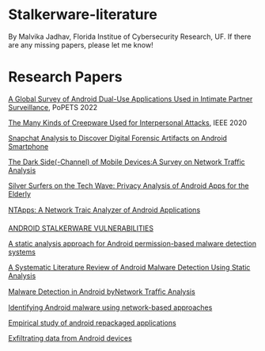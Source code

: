 # Stalkerware-literature

By Malvika Jadhav, Florida Institue of Cybersecurity Research, UF. If there are any missing papers, please let me know!

# Research Papers
[A Global Survey of Android Dual-Use Applications Used in Intimate Partner Surveillance](https://petsymposium.org/popets/2022/popets-2022-0102.pdf), PoPETS 2022

[The Many Kinds of Creepware Used for Interpersonal Attacks](https://ieeexplore.ieee.org/document/9152794), IEEE 2020

[Snapchat Analysis to Discover Digital Forensic Artifacts on Android Smartphone](https://www.sciencedirect.com/science/article/pii/S1877050917311006)

[The Dark Side(-Channel) of Mobile Devices:A Survey on Network Traffic Analysis](https://arxiv.org/pdf/1708.03766.pdf)

[Silver Surfers on the Tech Wave: Privacy Analysis of Android Apps for the Elderly](https://users.encs.concordia.ca/~mmannan/publications/Elderly-apps-SecureComm22.pdf)

[NTApps: A Network Traic Analyzer of Android Applications](https://profsandhu.com/cspecc_publications/2017/06/2017_Rodriguez_SACMAT.pdf)

[ANDROID STALKERWARE VULNERABILITIES](https://www.eset.com/fileadmin/ESET/CZ/Blog/2021/ESET_Android_stalkerware_vulnerabilities_white_paper.pdf)

[A static analysis approach for Android permission-based malware detection systems](https://www.ncbi.nlm.nih.gov/pmc/articles/PMC8483345/)

[A Systematic Literature Review of Android Malware Detection Using Static Analysis](https://www.researchgate.net/publication/342230005_A_Systematic_Literature_Review_of_Android_Malware_Detection_Using_Static_Analysis)

[Malware Detection in Android byNetwork Trafﬁc Analysis](https://www.researchgate.net/publication/282538598_Malware_detection_in_Android_by_network_traffic_analysis)

[Identifying Android malware using network-based approaches](https://dl.acm.org/doi/abs/10.1145/3341161.3343534)

[Empirical study of android repackaged applications](https://www.researchgate.net/publication/335312727_Empirical_study_of_android_repackaged_applications)

[Exfiltrating data from Android devices](https://pdf.sciencedirectassets.com/271887/1-s2.0-S0167404814X0009X/1-s2.0-S016740481400162X/main.pdf?X-Amz-Security-Token=IQoJb3JpZ2luX2VjEGYaCXVzLWVhc3QtMSJHMEUCIER4uqGVnxzblFWDCK2S0jRp2%2FsQKMWNnR1Y5mu5FhYxAiEA75udrxLl7v1yfeW292k0iqj4osNy2JmiW5QJiDTXlrMqsgUIHxAFGgwwNTkwMDM1NDY4NjUiDClNXXrVObfxqeT%2F2CqPBTRavJtBi2NrNW5Ki7TG4Pa0fzo64LD%2BLPpZm%2FtX3B4LgiU4NKFFR1c2ctKRTfNPL54yNosvEpUoPqn6WG%2FDDvpts2gQH%2FpCP0Pr3ltzqWP9VUCvpDdwK84mzs8gGKK%2B2J5e3BumWEQy62dq%2FEbtYXUaUfkoWrFPrXc0NxBmxKu%2F5gmpB%2FhbqfdsC6PU1T7ZJMXCQHYkhAP2322Aeev%2Bh8QakBdPqnqNL7hEXSqFhQjWi80dHtj80DftCbVGZ6nfswM6uUhGozcVKGbTJIjLChtYChDzLltoxJq2yV4F2BSGWxCbPabkGVHO5THcpoSumukOf9Uty36Daqfd9UmxADwiiB5qNl%2FYTeLhphG9AlC69JFty7e5gqdLIdQXKceNR4SdngLkc64N4y1aj3ew%2FHSbatEFsKzmBp5gb63lEtydJ%2B5%2FXKL43deaZVWLAAxQTc7avXzvCDz7p8ALjITfc6xT5wmj%2FsZwM5A583qUxBxEIDtn5mSj3kyDpkvWzGBOdSi1bxUTyb1RySNFPXZJ6MHI09xwWl41C5U3ZsvppOJO0rbfxJ81Yn08obGq9qNRkEXdE62aLK%2BnmRxq%2BSMfmcuxRMoEo%2F2r0hobGw0aIoH8T2ygIHRL4Zf0X2WXE4BdkgloyajefXs8LqTL%2BzDZ%2BBTd2hUIsdkCkWBGVVIqTVxNwyL4z%2B%2FRmwetgc8SPef%2Fi0AGrxg07BXh6d1H4bUFqVzxee99ZsKVL0u6TQTPYbl7e3IAHlKi3BS2QL25vQaYXDUt%2BKDqLm%2FxQKAz0GdivM6A0tOnjyxNnKel4rkjlwa1FScAEtwRZI%2BxCMWgMQH9DevHZjMdIeIW5dKBxt%2Bn15gx4eC91vLEr2OpM3rxOl0wvZflpgY6sQG2fh8LRoIZRkTKyOQj3yXWK7ErFr%2B4OAGTpIj86TeO6qsfvFanm%2BshPeb6Ijgn2pzORPMLLnvLp8uxmBmTMMa3EMb99dmQbd49XG1Ws25p%2BhIwv%2BQgHqvF26%2FfrmUs6kHGReeVt32jmiazwut0xljK56AgEavUTN1AVhA3TnYt94PSZkQY1fGGEJ08BiP6wTIeBX2Ym7zoXXKqnvc0I2uzVk8tM16uo2d%2FEOPTXYlua6s%3D&X-Amz-Algorithm=AWS4-HMAC-SHA256&X-Amz-Date=20230813T214820Z&X-Amz-SignedHeaders=host&X-Amz-Expires=300&X-Amz-Credential=ASIAQ3PHCVTYU52FCBHB%2F20230813%2Fus-east-1%2Fs3%2Faws4_request&X-Amz-Signature=bde5e548f387072b1fcb2fefdcb2b4c812e94d134f25320e1ab6491d81a827f5&hash=b2f08bc789848a7e67e89cfb572597a7034ae2b4172ed82825d0b2561ccea8e2&host=68042c943591013ac2b2430a89b270f6af2c76d8dfd086a07176afe7c76c2c61&pii=S016740481400162X&tid=spdf-904064db-9289-4f0d-8c8c-31f9f9e7bd36&sid=afb4dcca907de249fe39bda5954080da21d5gxrqa&type=client&tsoh=d3d3LnNjaWVuY2VkaXJlY3QuY29t&ua=0f1559045451535e505059&rr=7f6429666b1e8db4&cc=us)



